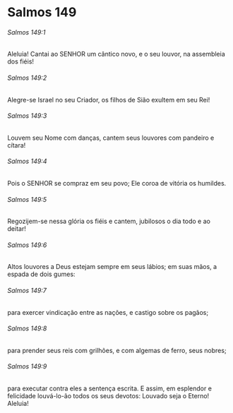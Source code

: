 # Salmos 149

###### Salmos 149:1

Aleluia! Cantai ao SENHOR um cântico novo, e o seu louvor, na assembleia dos fiéis!

###### Salmos 149:2

Alegre-se Israel no seu Criador, os filhos de Sião exultem em seu Rei!

###### Salmos 149:3

Louvem seu Nome com danças, cantem seus louvores com pandeiro e cítara!

###### Salmos 149:4

Pois o SENHOR se compraz em seu povo; Ele coroa de vitória os humildes.

###### Salmos 149:5

Regozijem-se nessa glória os fiéis e cantem, jubilosos o dia todo e ao deitar!

###### Salmos 149:6

Altos louvores a Deus estejam sempre em seus lábios; em suas mãos, a espada de dois gumes:

###### Salmos 149:7

para exercer vindicação entre as nações, e castigo sobre os pagãos;

###### Salmos 149:8

para prender seus reis com grilhões, e com algemas de ferro, seus nobres;

###### Salmos 149:9

para executar contra eles a sentença escrita. E assim, em esplendor e felicidade louvá-lo-ão todos os seus devotos: Louvado seja o Eterno! Aleluia!

